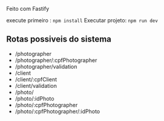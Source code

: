 Feito com Fastify 

execute primeiro : `npm install`
Executar projeto: `npm run dev`

## Rotas possiveis do sistema
* /photographer
* /photographer/:cpfPhotographer
* /photographer/validation
* /client
* /client/:cpfClient
* /client/validation
* /photo/
* /photo/:idPhoto
* /photo/:cpfPhotographer
* /photo/:cpfPhotographer/:idPhoto